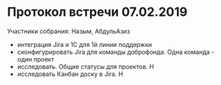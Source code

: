 # Протокол встречи 07.02.2019

Участники собрания: Назым, АбдульАзиз

* интеграция Jira и 1С для 1й линии поддержки
* сконфигурировать Jira для команды доброфонда. Одна команда - один проект
* исследовать. Общие статусы для проектов. Н
* исследовать Канбан доску в Jira. H